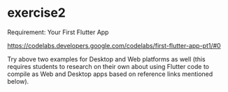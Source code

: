# exercise2

Requirement: Your First Flutter App

https://codelabs.developers.google.com/codelabs/first-flutter-app-pt1/#0

Try above two examples for Desktop and Web platforms as well (this requires students to research on their own about using Flutter code to compile as Web and Desktop apps based on reference links mentioned below).

